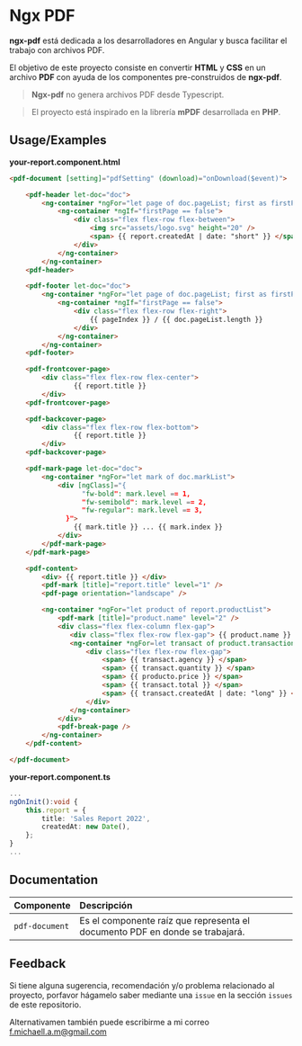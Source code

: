 
# Ngx PDF

**ngx-pdf** está dedicada a los desarrolladores en Angular y busca facilitar el trabajo con archivos PDF.

El objetivo de este proyecto consiste en convertir **HTML** y **CSS** en un archivo **PDF** con ayuda de los componentes pre-construidos de **ngx-pdf**.

> **Ngx-pdf** no genera archivos PDF desde Typescript.

> El proyecto está inspirado en la librería **mPDF** desarrollada en **PHP**.


## Usage/Examples

**your-report.component.html**

```html
<pdf-document [setting]="pdfSetting" (download)="onDownload($event)">

    <pdf-header let-doc="doc">
        <ng-container *ngFor="let page of doc.pageList; first as firstPage">
            <ng-container *ngIf="firstPage == false">
                <div class="flex flex-row flex-between">
                    <img src="assets/logo.svg" height="20" />
                    <span> {{ report.createdAt | date: "short" }} </span>
                </div>
            </ng-container>
        </ng-container>
    <pdf-header>

    <pdf-footer let-doc="doc">
        <ng-container *ngFor="let page of doc.pageList; first as firstPage; index as pageIndex">
            <ng-container *ngIf="firstPage == false">
                <div class="flex flex-row flex-right">
                    {{ pageIndex }} / {{ doc.pageList.length }}
                </div>
            </ng-container>
        </ng-container>
    <pdf-footer>

    <pdf-frontcover-page>
        <div class="flex flex-row flex-center">
                {{ report.title }}
        </div>
    <pdf-frontcover-page>

    <pdf-backcover-page>
        <div class="flex flex-row flex-bottom">
                {{ report.title }}
        </div>
    <pdf-backcover-page>

    <pdf-mark-page let-doc="doc">
        <ng-container *ngFor="let mark of doc.markList">
            <div [ngClass]="{
                  "fw-bold": mark.level == 1,
                  "fw-semibold": mark.level == 2,
                  "fw-regular": mark.level == 3,
              }">
                {{ mark.title }} ... {{ mark.index }}
            </div>
        </pdf-mark-page>
    </pdf-mark-page>

    <pdf-content>
        <div> {{ report.title }} </div>
        <pdf-mark [title]="report.title" level="1" />
        <pdf-page orientation="landscape" />

        <ng-container *ngFor="let product of report.productList">
            <pdf-mark [title]="product.name" level="2" />
            <div class="flex flex-column flex-gap">
               <div class="flex flex-row flex-gap"> {{ product.name }} </div>
               <ng-container *ngFor=let transact of product.transactionList">
                   <div class="flex flex-row flex-gap">
                       <span> {{ transact.agency }} </span>
                       <span> {{ transact.quantity }} </span>
                       <span> {{ producto.price }} </span>
                       <span> {{ transact.total }} </span>
                       <span> {{ transact.createdAt | date: "long" }} </span>
                   </div>
               </ng-container>
            </div>
            <pdf-break-page />
        </ng-container>
    </pdf-content>

</pdf-document>
```


**your-report.component.ts**

```typescript
...
ngOnInit():void {
    this.report = {
        title: 'Sales Report 2022',
        createdAt: new Date(),
    };
}
...
```

## Documentation

| Componente | Descripción |
| :--------- | :---------- |
| `pdf-document` | Es el componente raíz que representa el documento PDF en donde se trabajará. |


## Feedback

Si tiene alguna sugerencia, recomendación y/o problema relacionado al proyecto, porfavor hágamelo saber mediante una `issue` en la sección `issues` de este repositorio.

Alternativamen también puede escribirme a mi correo f.michaell.a.m@gmail.com
